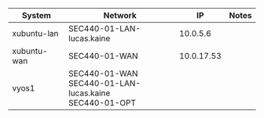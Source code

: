 |    System     | Network                      |   IP       | Notes |
| --------------| ---------------------------- | ---------- | ----- |
| xubuntu-lan   | SEC440-01-LAN-lucas.kaine    | 10.0.5.6   |       |
| xubuntu-wan   | SEC440-01-WAN                | 10.0.17.53 |       |
| vyos1         | SEC440-01-WAN <br> SEC440-01-LAN-lucas.kaine  <br> SEC440-01-OPT          |            |       |

